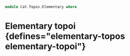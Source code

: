 <!--
```agda
open import Cat.Prelude
```
-->

```agda
module Cat.Topos.Elementary where
```

# Elementary topoi {defines="elementary-topos elementary-topoi"}
